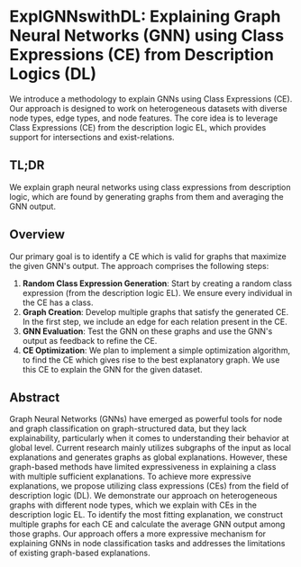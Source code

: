 # ExplGNNswithDL: Explaining Graph Neural Networks (GNN) using Class Expressions (CE) from Description Logics (DL)

We introduce a methodology to explain GNNs using Class Expressions (CE). Our approach is designed to work on heterogeneous datasets with diverse node types, edge types, and node features. The core idea is to leverage Class Expressions (CE) from the description logic EL, which provides support for intersections and exist-relations.

## TL;DR
We explain graph neural networks using class expressions from description logic, which are found by generating graphs from them and averaging the GNN output.

## Overview

Our primary goal is to identify a CE which is valid for graphs that maximize the given GNN's output. The approach comprises the following steps:

1. **Random Class Expression Generation**: Start by creating a random class expression (from the description logic EL). We ensure every individual in the CE has a class.
2. **Graph Creation**: Develop multiple graphs that satisfy the generated CE. In the first step, we include an edge for each relation present in the CE.
3. **GNN Evaluation**: Test the GNN on these graphs and use the GNN's output as feedback to refine the CE.
4. **CE Optimization**: We plan to implement a simple optimization algorithm, to find the CE which gives rise to the best explanatory graph. We use this CE to explain the GNN for the given dataset.



## Abstract

Graph Neural Networks (GNNs) have emerged as powerful tools for node and graph classification on graph-structured data, but they lack explainability, particularly when it comes to understanding their behavior at global level. Current research mainly utilizes subgraphs of the input as local explanations and generates graphs as global explanations. However, these graph-based methods have limited expressiveness in explaining a class with multiple sufficient explanations. To achieve more expressive explanations, we propose utilizing class expressions (CEs) from the field of description logic (DL). We demonstrate our approach on heterogeneous graphs with different node types, which we explain with CEs in the description logic EL. To identify the most fitting explanation, we construct multiple graphs for each CE and calculate the average GNN output among those graphs. Our approach offers a more expressive mechanism for explaining GNNs in node classification tasks and addresses the limitations of existing graph-based explanations.
